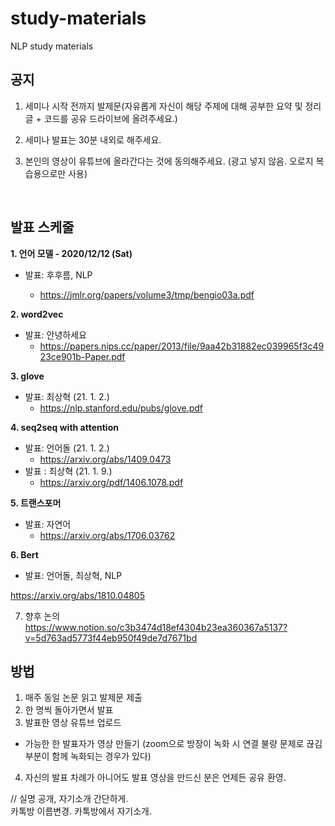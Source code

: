 # study-materials
NLP study materials

## 공지

1. 세미나 시작 전까지 발제문(자유롭게 자신이 해당 주제에 대해 공부한 요약 및 정리 글 + 코드를 공유 드라이브에 올려주세요.)

2. 세미나 발표는 30분 내외로 해주세요.

3. 본인의 영상이 유튜브에 올라간다는 것에 동의해주세요. (광고 넣지 않음. 오로지 복습용으로만 사용)

</br>

## 발표 스케줄 

**1. 언어 모델 -  2020/12/12 (Sat)**  

  - 발표: 후후름, NLP 
  
    - https://jmlr.org/papers/volume3/tmp/bengio03a.pdf

**2. word2vec**
  - 발표: 안녕하세요
    - https://papers.nips.cc/paper/2013/file/9aa42b31882ec039965f3c4923ce901b-Paper.pdf
  
**3. glove**
  - 발표: 최상혁 (21. 1. 2.)
    - https://nlp.stanford.edu/pubs/glove.pdf
  
**4. seq2seq with attention**
  - 발표: 언어돌 (21. 1. 2.)
    - https://arxiv.org/abs/1409.0473
  - 발표 : 최상혁 (21. 1. 9.)
    - https://arxiv.org/pdf/1406.1078.pdf
  

**5. 트랜스포머**
  - 발표: 자연어 
    - https://arxiv.org/abs/1706.03762
  
**6. Bert**  
  
 - 발표: 언어돌, 최상혁, NLP  
 
https://arxiv.org/abs/1810.04805


7. 향후 논의  
https://www.notion.so/c3b3474d18ef4304b23ea360367a5137?v=5d763ad5773f44eb950f49de7d7671bd

 
## 방법 

1. 매주 동일 논문 읽고 발제문 제출
2. 한 명씩 돌아가면서 발표
3. 발표한 영상 유튜브 업로드
  - 가능한 한 발표자가 영상 만들기 (zoom으로 방장이 녹화 시 연결 불량 문제로 끊김 부분이 함께 녹화되는 경우가 있다) 
4. 자신의 발표 차례가 아니어도 발표 영상을 만드신 분은 언제든 공유 환영.  

     
 
// 실명 공개, 자기소개 간단하게.  
  카톡방 이름변경. 카톡방에서 자기소개. 
